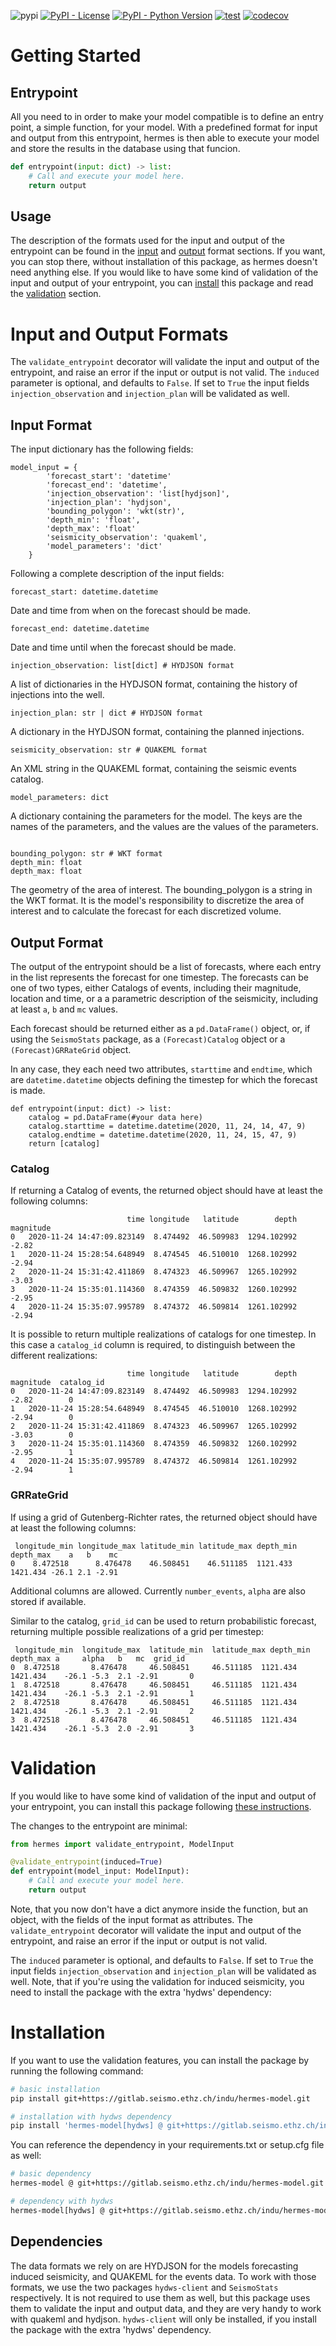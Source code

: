 ![pypi](https://img.shields.io/pypi/v/hermes-model.svg)
[![PyPI - License](https://img.shields.io/pypi/l/hermes-model)](https://pypi.org/project/hermes-model/)
[![PyPI - Python Version](https://img.shields.io/pypi/pyversions/hermes-model)](https://pypi.org/project/hermes-model/)
[![test](https://github.com/swiss-seismological-service/hermes-model/actions/workflows/tests.yml/badge.svg)](https://github.com/swiss-seismological-service/hermes-model/actions/workflows/tests.yml)
[![codecov](https://codecov.io/github/swiss-seismological-service/hermes-model/graph/badge.svg?token=RVJFHYLBKA)](https://codecov.io/github/swiss-seismological-service/hermes-model)


# Getting Started

## Entrypoint
All you need to in order to make your model compatible is to define an entry point, a simple function, for your model. With a predefined format for input and output from this entrypoint, hermes is then able to execute your model and store the results in the database using that funcion.

```python	
def entrypoint(input: dict) -> list:
    # Call and execute your model here.
    return output
```

## Usage
The description of the formats used for the input and output of the entrypoint can be found in the [input](#input-format) and [output](#output-format) format sections. If you want, you can stop there, without installation of this package, as hermes doesn't need anything else. If you would like to have some kind of validation of the input and output of your entrypoint, you can [install](#installation) this package and read the [validation](#validation) section.

# Input and Output Formats

The `validate_entrypoint` decorator will validate the input and output of the entrypoint, and raise an error if the input or output is not valid. The `induced` parameter is optional, and defaults to `False`. If set to `True` the input fields `injection_observation` and `injection_plan` will be validated as well.

## Input Format
The input dictionary has the following fields:
```
model_input = {
        'forecast_start': 'datetime'
        'forecast_end': 'datetime',
        'injection_observation': 'list[hydjson]',
        'injection_plan': 'hydjson',
        'bounding_polygon': 'wkt(str)',
        'depth_min': 'float',
        'depth_max': 'float'
        'seismicity_observation': 'quakeml',
        'model_parameters': 'dict'
    }
```
Following a complete description of the input fields:

```
forecast_start: datetime.datetime
```
Date and time from when on the forecast should be made.

```
forecast_end: datetime.datetime
```
Date and time until when the forecast should be made.

```
injection_observation: list[dict] # HYDJSON format
```
A list of dictionaries in the HYDJSON format, containing the history of injections into the well.

```
injection_plan: str | dict # HYDJSON format
```
A dictionary in the HYDJSON format, containing the planned injections.

```
seismicity_observation: str # QUAKEML format
```
An XML string in the QUAKEML format, containing the seismic events catalog.

```
model_parameters: dict
```
A dictionary containing the parameters for the model. The keys are the names of the parameters, and the values are the values of the parameters.

```

bounding_polygon: str # WKT format
depth_min: float
depth_max: float
```
The geometry of the area of interest. The bounding_polygon is a string in the WKT format.
It is the model's responsibility to discretize the area of interest and to calculate the forecast for each discretized volume.


## Output Format
The output of the entrypoint should be a list of forecasts, where each entry in the list represents the forecast for one timestep. The forecasts can be one of two types, either Catalogs of events, including their magnitude, location and time, or a a parametric description of the seismicity, including at least `a`, `b` and `mc` values.

Each forecast should be returned either as a `pd.DataFrame()` object, or, if using the `SeismoStats` package, as a `(Forecast)Catalog` object or a `(Forecast)GRRateGrid` object. 

In any case, they each need two attributes, `starttime` and `endtime`, which are `datetime.datetime` objects defining the timestep for which the forecast is made.
```
def entrypoint(input: dict) -> list:
    catalog = pd.DataFrame(#your data here)
    catalog.starttime = datetime.datetime(2020, 11, 24, 14, 47, 9)
    catalog.endtime = datetime.datetime(2020, 11, 24, 15, 47, 9)
    return [catalog]
```


### Catalog
If returning a Catalog of events, the returned object should have at least the following columns:

```
                          time longitude   latitude        depth  magnitude
0   2020-11-24 14:47:09.823149  8.474492  46.509983  1294.102992      -2.82
1   2020-11-24 15:28:54.648949  8.474545  46.510010  1268.102992      -2.94
2   2020-11-24 15:31:42.411869  8.474323  46.509967  1265.102992      -3.03
3   2020-11-24 15:35:01.114360  8.474359  46.509832  1260.102992      -2.95
4   2020-11-24 15:35:07.995789  8.474372  46.509814  1261.102992      -2.94
```

It is possible to return multiple realizations of catalogs for one timestep. In this case a `catalog_id` column is required, to distinguish between the different realizations:

```
                          time longitude   latitude        depth  magnitude  catalog_id
0   2020-11-24 14:47:09.823149  8.474492  46.509983  1294.102992      -2.82        0
1   2020-11-24 15:28:54.648949  8.474545  46.510010  1268.102992      -2.94        0
2   2020-11-24 15:31:42.411869  8.474323  46.509967  1265.102992      -3.03        0
3   2020-11-24 15:35:01.114360  8.474359  46.509832  1260.102992      -2.95        1
4   2020-11-24 15:35:07.995789  8.474372  46.509814  1261.102992      -2.94        1
```

### GRRateGrid
If using a grid of Gutenberg-Richter rates, the returned object should have at least the following columns:
```
 longitude_min longitude_max latitude_min latitude_max depth_min depth_max    a   b    mc
0    8.472518      8.476478    46.508451    46.511185  1121.433  1421.434 -26.1 2.1 -2.91
```

Additional columns are allowed. Currently `number_events`, `alpha` are also stored if available.

Similar to the catalog, `grid_id` can be used to return probabilistic forecast, returning multiple possible realizations of a grid per timestep:

```
 longitude_min  longitude_max  latitude_min  latitude_max depth_min depth_max a     alpha   b   mc  grid_id
0  8.472518       8.476478     46.508451     46.511185  1121.434  1421.434    -26.1 -5.3  2.1 -2.91       0
1  8.472518       8.476478     46.508451     46.511185  1121.434  1421.434    -26.1 -5.3  2.1 -2.91       1
2  8.472518       8.476478     46.508451     46.511185  1121.434  1421.434    -26.1 -5.3  2.1 -2.91       2
3  8.472518       8.476478     46.508451     46.511185  1121.434  1421.434    -26.1 -5.3  2.0 -2.91       3
```



# Validation
If you would like to have some kind of validation of the input and output of your entrypoint, you can install this package following [these instructions](#installation).

The changes to the entrypoint are minimal:

```python	
from hermes import validate_entrypoint, ModelInput

@validate_entrypoint(induced=True)
def entrypoint(model_input: ModelInput):
    # Call and execute your model here.
    return output
```

Note, that you now don't have a dict anymore inside the function, but an object, with the fields of the input format as attributes. The `validate_entrypoint` decorator will validate the input and output of the entrypoint, and raise an error if the input or output is not valid. 

The `induced` parameter is optional, and defaults to `False`. If set to `True` the input fields `injection_observation` and `injection_plan` will be validated as well. Note, that if you're using the validation for induced seismicity, you need to install the package with the extra 'hydws' dependency:

# Installation
If you want to use the validation features, you can install the package by running the following command:

```bash
# basic installation
pip install git+https://gitlab.seismo.ethz.ch/indu/hermes-model.git

# installation with hydws dependency
pip install 'hermes-model[hydws] @ git+https://gitlab.seismo.ethz.ch/indu/hermes-model.git'
```

You can reference the dependency in your requirements.txt or setup.cfg file as well:

```bash
# basic dependency
hermes-model @ git+https://gitlab.seismo.ethz.ch/indu/hermes-model.git

# dependency with hydws
hermes-model[hydws] @ git+https://gitlab.seismo.ethz.ch/indu/hermes-model.git
```

## Dependencies
The data formats we rely on are HYDJSON for the models forecasting induced seismicity, and QUAKEML for the events data. To work with those formats, we use the two packages `hydws-client` and `SeismoStats` respectively. It is not required to use them as well, but this package uses them to validate the input and output data, and they are very handy to work with quakeml and hydjson. `hydws-client` will only be installed, if you install the package with the extra 'hydws' dependency.
